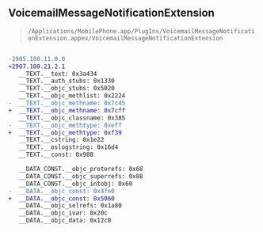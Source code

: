 ## VoicemailMessageNotificationExtension

> `/Applications/MobilePhone.app/PlugIns/VoicemailMessageNotificationExtension.appex/VoicemailMessageNotificationExtension`

```diff

-2905.100.11.0.0
+2907.100.21.2.1
   __TEXT.__text: 0x3a434
   __TEXT.__auth_stubs: 0x1330
   __TEXT.__objc_stubs: 0x5020
   __TEXT.__objc_methlist: 0x2224
-  __TEXT.__objc_methname: 0x7c45
+  __TEXT.__objc_methname: 0x7cff
   __TEXT.__objc_classname: 0x385
-  __TEXT.__objc_methtype: 0xeff
+  __TEXT.__objc_methtype: 0xf39
   __TEXT.__cstring: 0x1e22
   __TEXT.__oslogstring: 0x16d4
   __TEXT.__const: 0x988

   __DATA_CONST.__objc_protorefs: 0x68
   __DATA_CONST.__objc_superrefs: 0x88
   __DATA_CONST.__objc_intobj: 0x60
-  __DATA.__objc_const: 0x4fe0
+  __DATA.__objc_const: 0x5060
   __DATA.__objc_selrefs: 0x1a80
   __DATA.__objc_ivar: 0x20c
   __DATA.__objc_data: 0x12c8

```
